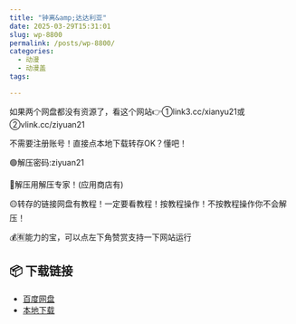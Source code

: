```yaml
---
title: "钟离&amp;达达利亚"
date: 2025-03-29T15:31:01
slug: wp-8800
permalink: /posts/wp-8800/
categories:
  - 动漫
  - 动漫盖
tags:

---
```


如果两个网盘都没有资源了，看这个网站👉①link3.cc/xianyu21或②vlink.cc/ziyuan21

不需要注册账号！直接点本地下载转存OK？懂吧！

🟢解压密码:ziyuan21

🔵解压用解压专家！(应用商店有)

🟡转存的链接网盘有教程！一定要看教程！按教程操作！不按教程操作你不会解压！

💰🈶能力的宝，可以点左下角赞赏支持一下网站运行

## 📦 下载链接
- [百度网盘](https://blziyuan21.com/pay-download/8800?key=4b6eb04c8b&down_id=0)
- [本地下载](https://blziyuan21.com/pay-download/8800?key=4b6eb04c8b&down_id=1)

